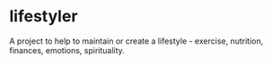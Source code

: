 lifestyler
==========

A project to help to maintain or create a lifestyle - exercise, nutrition, finances, emotions, spirituality.
